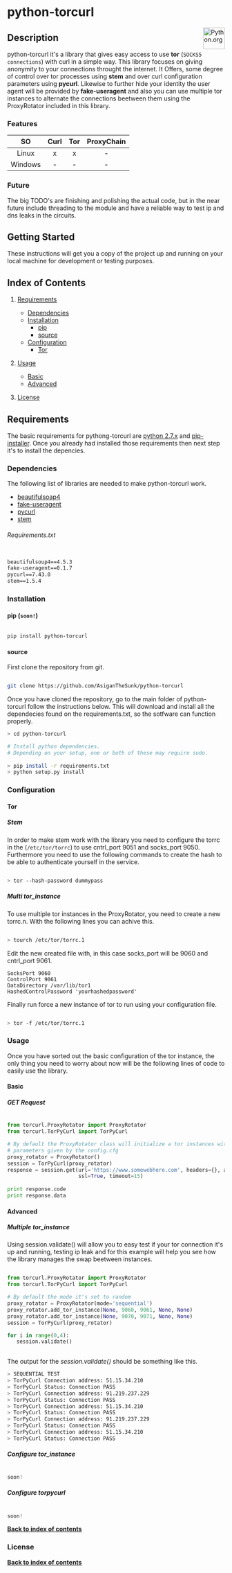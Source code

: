 # python-torcurl
[<img src="https://www.python.org/static/opengraph-icon-200x200.png" title="Python.org"
align="right" width="50">](https://www.python.org/)

## Description

python-torcurl it's a library that gives easy access to use **tor** (`SOCKS5 connections`) with curl in a simple way. This library focuses on giving anonymity to your connections throught the internet. It Offers, some degree of control over tor processes using **stem** and over curl configuration parameters using **pycurl**. Likewise to further hide your identity the user agent will be provided by **fake-useragent** and also you can use multiple tor instances to alternate the connections beetween them using the ProxyRotator included in this library.

### Features

| SO	| Curl	| Tor	| ProxyChain	| 
|:-------------:|:-------------:|:-----------:|:------------:|
| Linux	| x | x | - |
| Windows	| - | - | - |

### Future

The big TODO's are finishing and polishing the actual code, but in the near future include threading to the module and have a reliable way to test ip and dns leaks in the circuits.

## Getting Started

These instructions will get you a copy of the project up and running on your local machine for development or testing purposes. 


## Index of Contents

1. [Requirements](#requirements)
   	* [Dependencies](#dependencies)
   	* [Installation](#installation)
   	    + [pip](#pip)
   	    + [source](#source)
   	* [Configuration](#configuration)
   		+ [Tor](#tor)
 	
2. [Usage](#usage)
   * [Basic](#basic)
   * [Advanced](#advanced)
3. [License](#license)


## Requirements

The basic requirements for pythong-torcurl are [python 2.7.x][python_link]  and [pip-installer][pip-installer_link]. Once you already had installed those requirements then next step it's to 
install the depencies. 


### Dependencies

The following list of libraries are needed to make python-torcurl work.

* [beautifulsoap4][beautifulsoap4_link]
* [fake-useragent][fake-useragent_link]
* [pycurl][pycurl_link]
* [stem][stem_link]

###### Requirements.txt

```txt

beautifulsoup4==4.5.3
fake-useragent==0.1.7
pycurl==7.43.0
stem==1.5.4

```

### Installation

#### pip (`soon!`)

```bash

pip install python-torcurl

```

#### source
First clone the repository from git.

```bash

git clone https://github.com/AsiganTheSunk/python-torcurl

```

Once you have cloned the repository, go to the main folder of python-torcurl follow the instructions below. This will download and install all the dependecies found on the requirements.txt, so the sotfware can function properly.

```bash
> cd python-torcurl

# Install python dependencies.
# Depending on your setup, one or both of these may require sudo.
 
> pip install -r requirements.txt
> python setup.py install

```

### Configuration

#### Tor

##### Stem
In order to make stem work with the library you need to configure the torrc in the (`/etc/tor/torrc`) to use cntrl_port 9051
and socks_port 9050. Furthermore you need to use the following commands to create the hash to be able to authenticate yourself
in the service.

```bash

> tor --hash-password dummypass

```

##### Multi tor_instance
To use multiple tor instances in the ProxyRotator, you need to create a new torrc.n. With 
the following lines you can achive this.

```bash

> tourch /etc/tor/torrc.1

```
Edit the new created file with, in this case socks_port will be 9060 and cntrl_port 9061.

```
SocksPort 9060
ControlPort 9061
DataDirectory /var/lib/tor1
HashedControlPassword 'yourhashedpassword'

```
Finally run force a new instance of tor to run using your configuration file.

```bash

> tor -f /etc/tor/torrc.1

```

### Usage

Once you have sorted out the basic configuration of the tor instance, the only thing you 
need to worry about now will be the following lines of code to easily use the library.

#### Basic

##### GET Request

```python

from torcurl.ProxyRotator import ProxyRotator
from torcurl.TorPyCurl import TorPyCurl

# By default the ProxyRotator class will initialize a tor instances with the 
# parameters given by the config.cfg
proxy_rotator = ProxyRotator()
session = TorPyCurl(proxy_rotator)
response = session.get(url='https://www.somewebhere.com', headers={}, attrs={}, 
                       ssl=True, timeout=15)
                           
print response.code
print response.data

```

#### Advanced

##### Multiple tor_instance
Using session.validate() will allow you to easy test if your tor connection it's up and running, testing ip leak
and for this example will help you see how the library manages the swap beetween instances.

```python

from torcurl.ProxyRotator import ProxyRotator
from torcurl.TorPyCurl import TorPyCurl

# By default the mode it's set to random
proxy_rotator = ProxyRotator(mode='sequential')
proxy_rotator.add_tor_instance(None, 9060, 9061, None, None)
proxy_rotator.add_tor_instance(None, 9070, 9071, None, None)
session = TorPyCurl(proxy_rotator)

for i in range(0,4):
   session.validate()
   
```
The output for the *session.validate()* should be something like this.

```bash
> SEQUENTIAL TEST
> TorPyCurl Connection address: 51.15.34.210
> TorPyCurl Status: Connection PASS
> TorPyCurl Connection address: 91.219.237.229
> TorPyCurl Status: Connection PASS
> TorPyCurl Connection address: 51.15.34.210
> TorPyCurl Status: Connection PASS
> TorPyCurl Connection address: 91.219.237.229
> TorPyCurl Status: Connection PASS
> TorPyCurl Connection address: 51.15.34.210
> TorPyCurl Status: Connection PASS
```

##### Configure tor_instance

```python

soon!

```

##### Configure torpycurl

```python
   
soon!

```

**[Back to index of contents](#index-of-contents)**


### License

**[Back to index of contents](#index-of-contents)**

[pip-installer_link]: <https://pip.pypa.io/en/stable/installing/>
[python_link]: <https://www.python.org/downloads/>
[tor_link]: <https://www.torproject.org/download/download>

[beautifulsoap4_link]: <https://www.crummy.com/software/BeautifulSoup/bs4/doc/>
[pycurl_link]: <http://pycurl.io/>
[fake-useragent_link]: <https://pypi.python.org/pypi/fake-useragent>
[stem_link]: <https://stem.torproject.org/>

